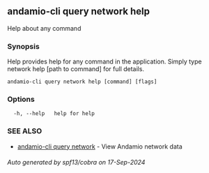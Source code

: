 ## andamio-cli query network help

Help about any command

### Synopsis

Help provides help for any command in the application.
Simply type network help [path to command] for full details.

```
andamio-cli query network help [command] [flags]
```

### Options

```
  -h, --help   help for help
```

### SEE ALSO

* [andamio-cli query network](andamio-cli_query_network.md)	 - View Andamio network data

###### Auto generated by spf13/cobra on 17-Sep-2024
